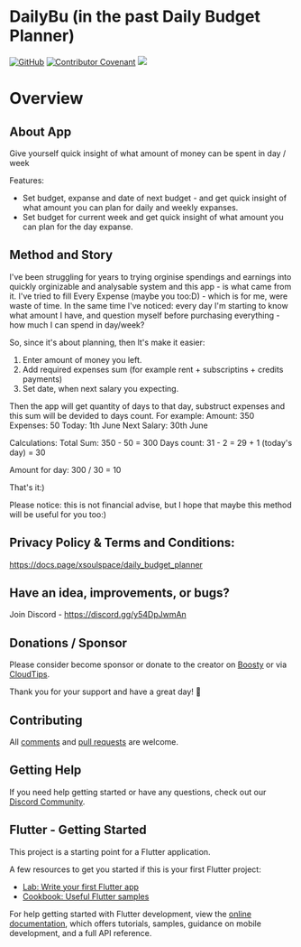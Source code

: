 # DailyBu (in the past Daily Budget Planner)

[![GitHub](https://img.shields.io/github/license/xsoulspace/daily_budget_planner)](LICENSE)
[![Contributor Covenant](https://img.shields.io/badge/Contributor%20Covenant-v2.0%20adopted-ff69b4.svg)](CODE_OF_CONDUCT.md)
<a title="Discord" href="https://discord.com/invite/y54DpJwmAn" ><img src="https://img.shields.io/discord/696688204476055592.svg" /></a>

# Overview

## About App

Give yourself quick insight of what amount of money can be spent in day / week

Features:

- Set budget, expanse and date of next budget - and get quick insight of what amount you can plan for daily and weekly expanses.
- Set budget for current week and get quick insight of what amount you can plan for the day expanse.

## Method and Story

I've been struggling for years to trying orginise spendings and earnings into quickly orginizable and analysable system and this app - is what came from it.
I've tried to fill Every Expense (maybe you too:D) - which is for me, were waste of time.
In the same time I've noticed: every day I'm starting to know what amount I have, and question myself before purchasing everything - how much I can spend in day/week?

So, since it's about planning, then lt's make it easier:

1. Enter amount of money you left.
2. Add required expenses sum (for example rent + subscriptins + credits payments)
3. Set date, when next salary you expecting.

Then the app will get quantity of days to that day, substruct expenses and this sum will be devided to days count.
For example:
Amount: 350
Expenses: 50
Today: 1th June
Next Salary: 30th June

Calculations:
Total Sum: 350 - 50 = 300
Days count: 31 - 2 = 29 + 1 (today's day) = 30

Amount for day: 300 / 30 = 10

That's it:)

Please notice: this is not financial advise, but I hope that maybe this method will be useful for you too:)

## Privacy Policy & Terms and Conditions:

https://docs.page/xsoulspace/daily_budget_planner

## Have an idea, improvements, or bugs?

Join Discord - https://discord.gg/y54DpJwmAn

## Donations / Sponsor

Please consider become sponsor or donate to the creator on [Boosty](https://boosty.to/arenukvern) or via [CloudTips](https://pay.cloudtips.ru/p/1629cd27).

Thank you for your support and have a great day! 🌄

## Contributing

All [comments](https://github.com/xsoulspace/daily_budget_planner/issues) and [pull requests](https://github.com/xsoulspace/daily_budget_planner/pulls) are welcome.

## Getting Help

If you need help getting started or have any questions, check out our [Discord Community](https://discord.gg/y54DpJwmAn).

## Flutter - Getting Started

This project is a starting point for a Flutter application.

A few resources to get you started if this is your first Flutter project:

- [Lab: Write your first Flutter app](https://docs.flutter.dev/get-started/codelab)
- [Cookbook: Useful Flutter samples](https://docs.flutter.dev/cookbook)

For help getting started with Flutter development, view the
[online documentation](https://docs.flutter.dev/), which offers tutorials,
samples, guidance on mobile development, and a full API reference.
